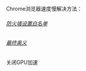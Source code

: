 Chrome浏览器速度慢解决方法：

###### [防火墙设置白名单](https://blog.csdn.net/suibian19930828/article/details/81977820)

###### [最终奥义](https://blog.csdn.net/Helloo_jerry/article/details/84890477)

关闭GPU加速